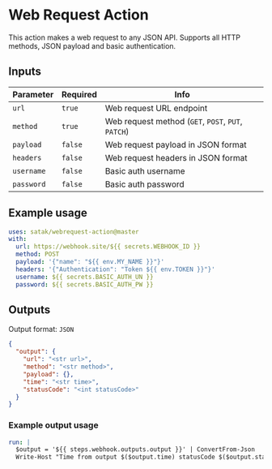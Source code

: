 # Web Request Action

This action makes a web request to any JSON API. Supports all HTTP methods, JSON payload and basic authentication.

## Inputs

| Parameter  | Required | Info                                               |
| ---------- | -------- | -------------------------------------------------- |
| `url`      | `true`   | Web request URL endpoint                           |
| `method`   | `true`   | Web request method (`GET`, `POST`, `PUT`, `PATCH`) |
| `payload`  | `false`  | Web request payload in JSON format                 |
| `headers`  | `false`  | Web request headers in JSON format                 |
| `username` | `false`  | Basic auth username                                |
| `password` | `false`  | Basic auth password                                |

## Example usage

```yaml
uses: satak/webrequest-action@master
with:
  url: https://webhook.site/${{ secrets.WEBHOOK_ID }}
  method: POST
  payload: '{"name": "${{ env.MY_NAME }}"}'
  headers: '{"Authentication": "Token ${{ env.TOKEN }}"}'
  username: ${{ secrets.BASIC_AUTH_UN }}
  password: ${{ secrets.BASIC_AUTH_PW }}
```

## Outputs

Output format: `JSON`

```json
{
  "output": {
    "url": "<str url>",
    "method": "<str method>",
    "payload": {},
    "time": "<str time>",
    "statusCode": "<int statusCode>"
  }
}
```

### Example output usage

```yaml
run: |
  $output = '${{ steps.webhook.outputs.output }}' | ConvertFrom-Json
  Write-Host "Time from output $($output.time) statusCode $($output.statusCode)"
```
